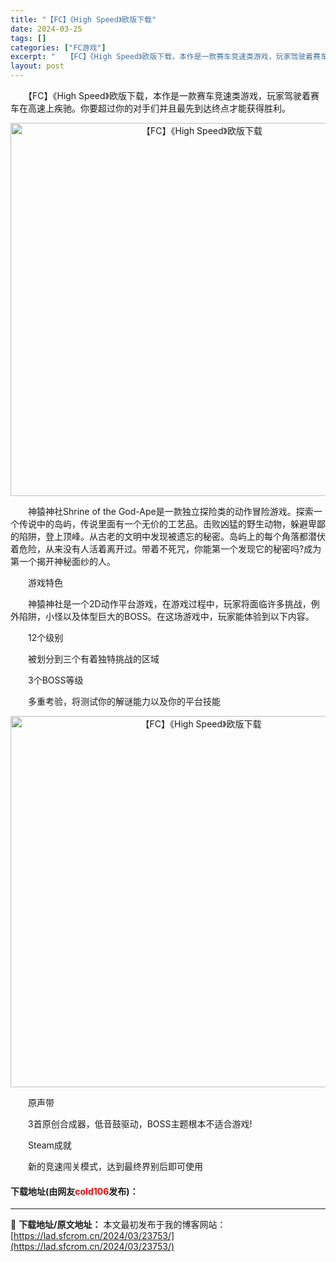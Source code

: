 ```yaml
---
title: "【FC】《High Speed》欧版下载"
date: 2024-03-25
tags: []
categories: ["FC游戏"]
excerpt: "　　【FC】《High Speed》欧版下载，本作是一款赛车竞速类游戏，玩家驾驶着赛车在高速上疾驰。你要超过你的对手们并且最先到达终点才能获得胜利。 　　神猿神社Shrine of the God-Ape是一款独立探险类的动作冒险游戏。探索一个传说中的岛屿，传说里面有一个无价的工艺品。击败凶猛的野生&hellip;"
layout: post
---
```


 <p>　　【FC】《High Speed》欧版下载，本作是一款赛车竞速类游戏，玩家驾驶着赛车在高速上疾驰。你要超过你的对手们并且最先到达终点才能获得胜利。</p> <p align="center"><img align="" border="0" src="https://lad.sfcrom.cn/wp-content/uploads/2024/03/20240325_660192c6c29a3.png" width="597" alt="【FC】《High Speed》欧版下载" /></p> <p>　　神猿神社Shrine of the God-Ape是一款独立探险类的动作冒险游戏。探索一个传说中的岛屿，传说里面有一个无价的工艺品。击败凶猛的野生动物，躲避卑鄙的陷阱，登上顶峰。从古老的文明中发现被遗忘的秘密。岛屿上的每个角落都潜伏着危险，从来没有人活着离开过。带着不死咒，你能第一个发现它的秘密吗?成为第一个揭开神秘面纱的人。</p> <p>　　游戏特色</p> <p>　　神猿神社是一个2D动作平台游戏，在游戏过程中，玩家将面临许多挑战，例外陷阱，小怪以及体型巨大的BOSS。在这场游戏中，玩家能体验到以下内容。</p> <p>　　12个级别</p> <p>　　被划分到三个有着独特挑战的区域</p> <p>　　3个BOSS等级</p> <p>　　多重考验，将测试你的解谜能力以及你的平台技能</p> <p align="center"><img align="" border="0" src="https://lad.sfcrom.cn/wp-content/uploads/2024/03/20240325_660192c7e8249.png" width="594" alt="【FC】《High Speed》欧版下载" /></p> <p>　　原声带</p> <p>　　3首原创合成器，低音鼓驱动，BOSS主题根本不适合游戏!</p> <p>　　Steam成就</p> <p>　　新的竞速闯关模式，达到最终界别后即可使用</p> <p><h4>下载地址(由网友<font color="red">cold106</font>发布)：</h4></p> 

---
📖 **下载地址/原文地址：** 本文最初发布于我的博客网站：[https://lad.sfcrom.cn/2024/03/23753/](https://lad.sfcrom.cn/2024/03/23753/)
